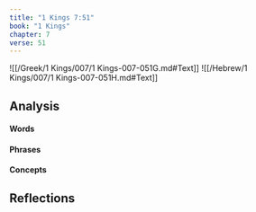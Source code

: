 ```yaml
---
title: "1 Kings 7:51"
book: "1 Kings"
chapter: 7
verse: 51
---
```

![[/Greek/1 Kings/007/1 Kings-007-051G.md#Text]]
![[/Hebrew/1 Kings/007/1 Kings-007-051H.md#Text]]

## Analysis

#### Words

#### Phrases

#### Concepts

## Reflections
